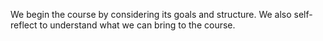 We begin the course by considering its goals and structure.  We also 
self-reflect to understand what we can bring to the course.
